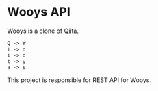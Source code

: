# Wooys API
Wooys is a clone of [Qiita](http://qiita.com/).

    Q -> W
    i -> o
    i -> o
    t -> y
    a -> s

This project is responsible for REST API for Wooys.